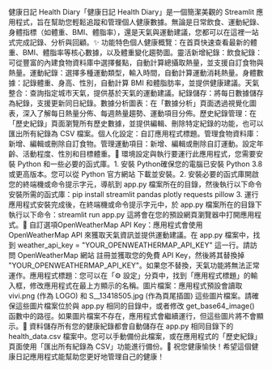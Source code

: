 健康日記 Health Diary「健康日記 Health Diary」是一個簡潔美觀的 Streamlit 應用程式，旨在幫助您輕鬆追蹤和管理個人健康數據。無論是日常飲食、運動紀錄、身體指標（如體重、BMI、體脂率），還是天氣與運動建議，您都可以在這裡一站式完成記錄、分析與回顧。✨ 功能特色個人健康概覽：在首頁快速查看最新的體重、BMI、體脂率等核心數據，以及體重變化趨勢圖。靈活新增紀錄：飲食紀錄：可從豐富的內建食物資料庫中選擇餐點，自動計算總攝取熱量，並支援自訂食物與熱量。運動紀錄：選擇多種運動類型，輸入時間，自動計算運動消耗熱量。身體數據：記錄體重、身高、性別，自動計算 BMI 和體脂肪率，並提供健康建議。天氣整合：查詢指定城市天氣，提供基於天氣的運動建議。紀錄儲存：將每日數據儲存為紀錄，支援更新同日紀錄。數據分析圖表：在「數據分析」頁面透過視覺化圖表，深入了解每日熱量分佈、每週熱量趨勢、運動項目分佈。歷史紀錄管理：在「歷史紀錄」頁面瀏覽所有歷史數據，並提供編輯、刪除特定紀錄的功能，也可以匯出所有紀錄為 CSV 檔案。個人化設定：自訂應用程式標題。管理食物資料庫：新增、編輯或刪除自訂食物。管理運動項目：新增、編輯或刪除自訂運動。設定年齡、活動程度、性別和目標體重。🚀 環境設定與執行要運行此應用程式，您需要安裝 Python 和一些必要的函式庫。1. 安裝 Python確保您的電腦已安裝 Python 3.8 或更高版本。您可以從 Python 官方網站 下載並安裝。2. 安裝必要的函式庫開啟您的終端機或命令提示字元，導航到 app.py 檔案所在的目錄，然後執行以下命令安裝所需的函式庫：pip install streamlit pandas plotly requests pillow
3. 運行應用程式安裝完成後，在終端機或命令提示字元中，於 app.py 檔案所在的目錄下執行以下命令：streamlit run app.py
這將會在您的預設網頁瀏覽器中打開應用程式。🔧 自訂選項OpenWeatherMap API Key：應用程式會使用 OpenWeatherMap API 來獲取天氣資訊並提供運動建議。在 app.py 檔案中，找到 weather_api_key = "YOUR_OPENWEATHERMAP_API_KEY" 這一行。請訪問 OpenWeatherMap 網站 註冊並獲取您的免費 API Key，然後將其替換掉 "YOUR_OPENWEATHERMAP_API_KEY"。如果您不替換，天氣功能將無法正常運作。應用程式標題：您可以在「⚙️ 設定」分頁中，找到「應用程式標題」的輸入框，修改應用程式在最上方顯示的名稱。圖片檔案：應用程式預設會讀取 vivi.png (作為 LOGO) 和 S__13418505.jpg (作為頁尾插圖) 這些圖片檔案。請確保這些圖片檔案位於與 app.py 相同的目錄中，或者修改 get_base64_image() 函數中的路徑。如果圖片檔案不存在，應用程式會繼續運行，但這些圖片將不會顯示。💾 資料儲存所有您的健康紀錄都會自動儲存在 app.py 相同目錄下的 health_data.csv 檔案中。您可以手動備份此檔案，或在應用程式的「歷史紀錄」頁面使用「匯出所有紀錄為 CSV」功能進行備份。💖 祝您健康愉快！希望這個健康日記應用程式能幫助您更好地管理自己的健康！